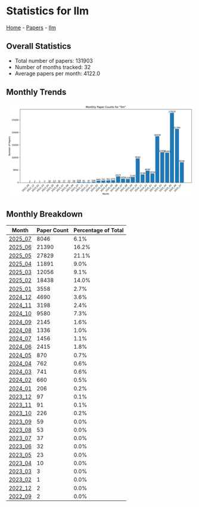 # Statistics for llm

[Home](https://arxcompass.github.io) - [Papers](https://arxcompass.github.io/papers) - [llm](https://arxcompass.github.io/papers/llm)

## Overall Statistics

- Total number of papers: 131903
- Number of months tracked: 32
- Average papers per month: 4122.0

## Monthly Trends

![Monthly Paper Counts](monthly_stats.png)

## Monthly Breakdown

| Month | Paper Count | Percentage of Total |
| --- | --- | --- |
| [2025_07](./2025_07/papers_1.md) | 8046 | 6.1% |
| [2025_06](./2025_06/papers_1.md) | 21390 | 16.2% |
| [2025_05](./2025_05/papers_1.md) | 27829 | 21.1% |
| [2025_04](./2025_04/papers_1.md) | 11891 | 9.0% |
| [2025_03](./2025_03/papers_1.md) | 12056 | 9.1% |
| [2025_02](./2025_02/papers_1.md) | 18438 | 14.0% |
| [2025_01](./2025_01/papers_1.md) | 3558 | 2.7% |
| [2024_12](./2024_12/papers_1.md) | 4690 | 3.6% |
| [2024_11](./2024_11/papers_1.md) | 3198 | 2.4% |
| [2024_10](./2024_10/papers_1.md) | 9580 | 7.3% |
| [2024_09](./2024_09/papers_1.md) | 2145 | 1.6% |
| [2024_08](./2024_08/papers_1.md) | 1336 | 1.0% |
| [2024_07](./2024_07/papers_1.md) | 1456 | 1.1% |
| [2024_06](./2024_06/papers_1.md) | 2415 | 1.8% |
| [2024_05](./2024_05/papers_1.md) | 870 | 0.7% |
| [2024_04](./2024_04/papers_1.md) | 762 | 0.6% |
| [2024_03](./2024_03/papers_1.md) | 741 | 0.6% |
| [2024_02](./2024_02/papers_1.md) | 660 | 0.5% |
| [2024_01](./2024_01/papers_1.md) | 206 | 0.2% |
| [2023_12](./2023_12/papers_1.md) | 97 | 0.1% |
| [2023_11](./2023_11/papers_1.md) | 91 | 0.1% |
| [2023_10](./2023_10/papers_1.md) | 226 | 0.2% |
| [2023_09](./2023_09/papers_1.md) | 59 | 0.0% |
| [2023_08](./2023_08/papers_1.md) | 53 | 0.0% |
| [2023_07](./2023_07/papers_1.md) | 37 | 0.0% |
| [2023_06](./2023_06/papers_1.md) | 32 | 0.0% |
| [2023_05](./2023_05/papers_1.md) | 23 | 0.0% |
| [2023_04](./2023_04/papers_1.md) | 10 | 0.0% |
| [2023_03](./2023_03/papers_1.md) | 3 | 0.0% |
| [2023_02](./2023_02/papers_1.md) | 1 | 0.0% |
| [2022_12](./2022_12/papers_1.md) | 2 | 0.0% |
| [2022_09](./2022_09/papers_1.md) | 2 | 0.0% |
